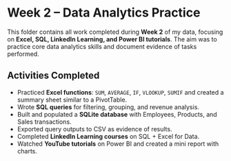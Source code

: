 # Week 2 – Data Analytics Practice  

This folder contains all work completed during **Week 2** of my data, focusing on **Excel, SQL, LinkedIn Learning, and Power BI tutorials**. The aim was to practice core data analytics skills and document evidence of tasks performed.  

## Activities Completed
- Practiced **Excel functions**: `SUM`, `AVERAGE`, `IF`, `VLOOKUP`, `SUMIF` and created a summary sheet similar to a PivotTable.  
- Wrote **SQL queries** for filtering, grouping, and revenue analysis.  
- Built and populated a **SQLite database** with Employees, Products, and Sales transactions.  
- Exported query outputs to CSV as evidence of results.  
- Completed **LinkedIn Learning courses** on SQL + Excel for Data.
- Watched **YouTube tutorials** on Power BI and created a mini report with charts. 